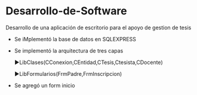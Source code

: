 # Desarrollo-de-Software
Desarrollo de una aplicación de escritorio para el apoyo de gestion de tesis

- Se iMplementó la base de datos en SQLEXPRESS
- Se implementó la arquitectura de tres capas

    ►LibClases(CConexion,CEntidad,CTesis,Ctesista,CDocente)
    
    ►LibFormularios(FrmPadre,FrmInscripcion)
    
- Se agregó un form inicio

